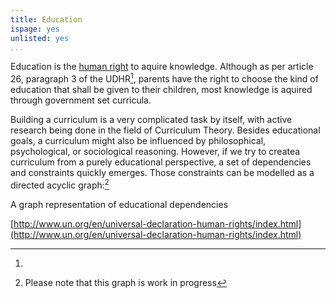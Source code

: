 ```yaml
---
title: Education
ispage: yes
unlisted: yes
...
```


Education is the [human right](/wiki/human-rights) to aquire knowledge. Although
as per article 26, paragraph 3 of the UDHR[^UDHR], parents have the right to
choose the kind of education that shall be given to their children, most
knowledge is aquired through government set curricula.

Building a curriculum is a very complicated task by itself, with active research
being done in the field of Curriculum Theory. Besides educational goals,
a curriculum might also be influenced by philosophical, psychological, or
sociological reasoning. However, if we try to createa curriculum from a purely
educational perspective, a set of dependencies and constraints quickly emerges.
Those constraints can be modelled as a directed acyclic graph:[^note]

<p>
  <object type="image/svg+xml" data="/static/img/education-graph.svg">
    A graph representation of educational dependencies
  </object>
</p>

[^UDHR]:
  [http://www.un.org/en/universal-declaration-human-rights/index.html](http://www.un.org/en/universal-declaration-human-rights/index.html)

[^note]: Please note that this graph is work in progress
